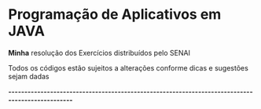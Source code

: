 # Programação de Aplicativos em JAVA

**Minha** resolução dos Exercícios distribuídos pelo SENAI

Todos os códigos estão sujeitos a alterações conforme dicas e sugestões sejam dadas

**------------------------------------------------------------------------------------------------**


